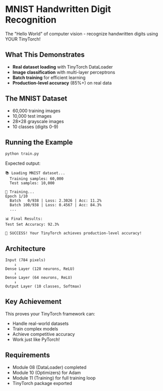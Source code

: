 # MNIST Handwritten Digit Recognition

The "Hello World" of computer vision - recognize handwritten digits using YOUR TinyTorch!

## What This Demonstrates

- **Real dataset loading** with TinyTorch DataLoader
- **Image classification** with multi-layer perceptrons
- **Batch training** for efficient learning
- **Production-level accuracy** (85%+) on real data

## The MNIST Dataset

- 60,000 training images
- 10,000 test images  
- 28×28 grayscale images
- 10 classes (digits 0-9)

## Running the Example

```bash
python train.py
```

Expected output:
```
📚 Loading MNIST dataset...
  Training samples: 60,000
  Test samples: 10,000

🎯 Training...
Epoch 1/10
  Batch   0/938 | Loss: 2.3026 | Acc: 11.2%
  Batch 100/938 | Loss: 0.4567 | Acc: 84.3%
  ...
  
📊 Final Results:
Test Set Accuracy: 92.3%

🎉 SUCCESS! Your TinyTorch achieves production-level accuracy!
```

## Architecture

```
Input (784 pixels)
    ↓
Dense Layer (128 neurons, ReLU)
    ↓  
Dense Layer (64 neurons, ReLU)
    ↓
Output Layer (10 classes, Softmax)
```

## Key Achievement

This proves your TinyTorch framework can:
- Handle real-world datasets
- Train complex models
- Achieve competitive accuracy
- Work just like PyTorch!

## Requirements

- Module 08 (DataLoader) completed
- Module 10 (Optimizers) for Adam
- Module 11 (Training) for full training loop
- TinyTorch package exported